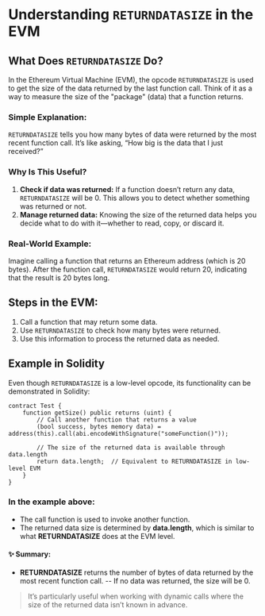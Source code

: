 # Understanding `RETURNDATASIZE` in the EVM

## What Does `RETURNDATASIZE` Do?

In the Ethereum Virtual Machine (EVM), the opcode `RETURNDATASIZE` is used to get the size of the data returned by the last function call. Think of it as a way to measure the size of the "package" (data) that a function returns.

### Simple Explanation:
`RETURNDATASIZE` tells you how many bytes of data were returned by the most recent function call. It’s like asking, “How big is the data that I just received?”

### Why Is This Useful?
1. **Check if data was returned:** If a function doesn’t return any data, `RETURNDATASIZE` will be 0. This allows you to detect whether something was returned or not.
2. **Manage returned data:** Knowing the size of the returned data helps you decide what to do with it—whether to read, copy, or discard it.

### Real-World Example:
Imagine calling a function that returns an Ethereum address (which is 20 bytes). After the function call, `RETURNDATASIZE` would return 20, indicating that the result is 20 bytes long.

## Steps in the EVM:
1. Call a function that may return some data.
2. Use `RETURNDATASIZE` to check how many bytes were returned.
3. Use this information to process the returned data as needed.

## Example in Solidity
Even though `RETURNDATASIZE` is a low-level opcode, its functionality can be demonstrated in Solidity:

```solidity
contract Test {
    function getSize() public returns (uint) {
        // Call another function that returns a value
        (bool success, bytes memory data) = address(this).call(abi.encodeWithSignature("someFunction()"));
        
        // The size of the returned data is available through data.length
        return data.length;  // Equivalent to RETURNDATASIZE in low-level EVM
    }
}
```
### In the example above:

- The call function is used to invoke another function.
- The returned data size is determined by **data.length**, which is similar to what **RETURNDATASIZE** does at the EVM level.

#### ✨ Summary:
- **RETURNDATASIZE** returns the number of bytes of data returned by the most recent function call.
-- If no data was returned, the size will be 0.

> It’s particularly useful when working with dynamic calls where the size of the returned data isn’t known in advance.